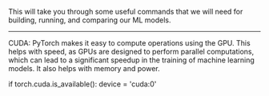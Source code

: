 This will take you through some useful commands that we will need for building, running, and comparing our ML models. 

-----------------------------------------------------------------------------------------------------------------------

CUDA: PyTorch makes it easy to compute operations using the GPU. This helps with speed, as GPUs are designed to perform 
parallel computations, which can lead to a significant speedup in the training of machine learning models. It also helps 
with memory and power. 

if torch.cuda.is_available(): device = 'cuda:0'

